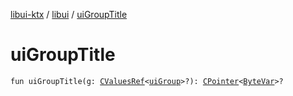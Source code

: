 [libui-ktx](../index.md) / [libui](index.md) / [uiGroupTitle](./ui-group-title.md)

# uiGroupTitle

`fun uiGroupTitle(g: `[`CValuesRef`](../kotlinx.cinterop/-c-values-ref/index.md)`<`[`uiGroup`](ui-group.md)`>?): `[`CPointer`](../kotlinx.cinterop/-c-pointer/index.md)`<`[`ByteVar`](../kotlinx.cinterop/-byte-var.md)`>?`